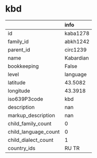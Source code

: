 # kbd
|                      | info      |
|:---------------------|:----------|
| id                   | kaba1278  |
| family_id            | abkh1242  |
| parent_id            | circ1239  |
| name                 | Kabardian |
| bookkeeping          | False     |
| level                | language  |
| latitude             | 43.5082   |
| longitude            | 43.3918   |
| iso639P3code         | kbd       |
| description          | nan       |
| markup_description   | nan       |
| child_family_count   | 0         |
| child_language_count | 0         |
| child_dialect_count  | 1         |
| country_ids          | RU TR     |